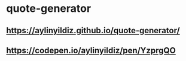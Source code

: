 # quote-generator

## https://aylinyildiz.github.io/quote-generator/

## https://codepen.io/aylinyildiz/pen/YzprgQO
